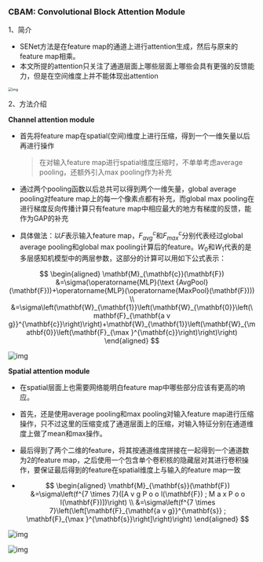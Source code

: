 ### CBAM: Convolutional Block Attention Module



1、简介

- SENet方法是在feature map的通道上进行attention生成，然后与原来的feature map相乘。
- 本文所提的attention只关注了通道层面上哪些层面上哪些会具有更强的反馈能力，但是在空间维度上并不能体现出attention

<img src="picture/CBAM1.png" alt="img" style="zoom:50%;" />

2、方法介绍

**Channel attention module**

- 首先将feature map在spatial(空间)维度上进行压缩，得到一个一维矢量以后再进行操作

  > 在对输入feature map进行spatial维度压缩时，不单单考虑average pooling，还额外引入max pooling作为补充

- 通过两个pooling函数以后总共可以得到两个一维矢量，global average pooling对feature map上的每一个像素点都有补充，而global max pooling在进行梯度反向传播计算只有feature map中相应最大的地方有梯度的反馈，能作为GAP的补充
- 具体做法：以$F$表示输入feature map，$F_{avg}^c$和$F^c_{max}$分别代表经过global average pooling和global max pooling计算后的feature。$W_0$和$W_1$代表的是多层感知机模型中的两层参数，这部分的计算可以用如下公式表示：

$$
\begin{aligned} \mathbf{M}_{\mathbf{c}}(\mathbf{F}) &=\sigma(\operatorname{MLP}(\text {AvgPool}(\mathbf{F}))+\operatorname{MLP}(\operatorname{MaxPool}(\mathbf{F}))) \\ &=\sigma\left(\mathbf{W}_{\mathbf{1}}\left(\mathbf{W}_{\mathbf{0}}\left(\mathbf{F}_{\mathbf{a v g}}^{\mathbf{c}}\right)\right)+\mathbf{W}_{\mathbf{1}}\left(\mathbf{W}_{\mathbf{0}}\left(\mathbf{F}_{\max }^{\mathbf{c}}\right)\right)\right) \end{aligned}
$$



![img](picture/CBAM2.png)



**Spatial attention module**

- 在spatial层面上也需要网络能明白feature map中哪些部分应该有更高的响应。

- 首先，还是使用average pooling和max pooling对输入feature map进行压缩操作，只不过这里的压缩变成了通道层面上的压缩，对输入特征分别在通道维度上做了mean和max操作。

- 最后得到了两个二维的feature，将其按通道维度拼接在一起得到一个通道数为2的feature map，之后使用一个包含单个卷积核的隐藏层对其进行卷积操作，要保证最后得到的feature在spatial维度上与输入的feature map一致

- $$
  \begin{aligned} \mathbf{M}_{\mathbf{s}}(\mathbf{F}) &=\sigma\left(f^{7 \times 7}([A v g P o o l(\mathbf{F}) ; M a x P o o l(\mathbf{F})])\right) \\ &=\sigma\left(f^{7 \times 7}\left(\left[\mathbf{F}_{\mathbf{a v g}}^{\mathbf{s}} ; \mathbf{F}_{\max }^{\mathbf{s}}\right]\right)\right) \end{aligned}
  $$

![img](picture/CBAM3.png)

![img](picture/CBAM4.png)

